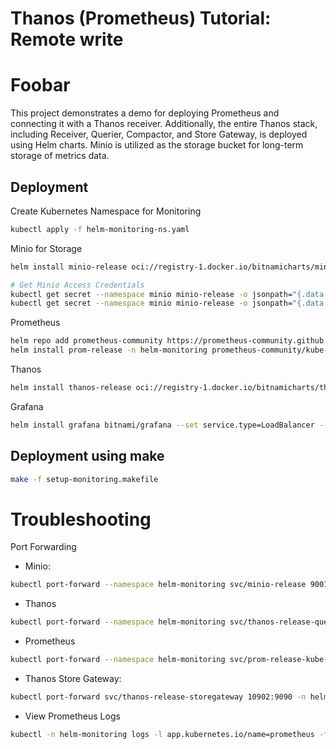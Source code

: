 # Thanos (Prometheus) Tutorial: Remote write

# Foobar

This project demonstrates a demo for deploying Prometheus and connecting it with a Thanos receiver. Additionally, the entire Thanos stack, including Receiver, Querier, Compactor, and Store Gateway, is deployed using Helm charts. Minio is utilized as the storage bucket for long-term storage of metrics data.

## Deployment

Create Kubernetes Namespace for Monitoring

```bash
kubectl apply -f helm-monitoring-ns.yaml
```

Minio for Storage

```bash
helm install minio-release oci://registry-1.docker.io/bitnamicharts/minio -n minio

# Get Minio Access Credentials
kubectl get secret --namespace minio minio-release -o jsonpath="{.data.root-user}" | base64 -d
kubectl get secret --namespace minio minio-release -o jsonpath="{.data.root-password}" | base64 -d

```

Prometheus

```bash
helm repo add prometheus-community https://prometheus-community.github.io/helm-charts
helm install prom-release -n helm-monitoring prometheus-community/kube-prometheus-stack -f prometheus/values.yaml
```

Thanos

```bash
helm install thanos-release oci://registry-1.docker.io/bitnamicharts/thanos -f thanos/values.yaml -n helm-monitoring
```

Grafana

```bash
helm install grafana bitnami/grafana --set service.type=LoadBalancer --set admin.password=admin -n helm-monitoring
```

## Deployment using make

```bash
make -f setup-monitoring.makefile 
```

# Troubleshooting

Port Forwarding

+ Minio:
```bash
kubectl port-forward --namespace helm-monitoring svc/minio-release 9001:9000
```
+ Thanos
```bash
kubectl port-forward --namespace helm-monitoring svc/thanos-release-query 9090:9090
```

+ Prometheus
```bash
kubectl port-forward --namespace helm-monitoring svc/prom-release-kube-prometheus-prometheus 9091:9090
```

+ Thanos Store Gateway:
```bash
kubectl port-forward svc/thanos-release-storegateway 10902:9090 -n helm-monitoring
```

+ View Prometheus Logs
```bash
kubectl -n helm-monitoring logs -l app.kubernetes.io/name=prometheus -f
```